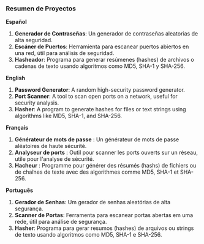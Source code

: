 ### Resumen de Proyectos

**Español**  
1. **Generador de Contraseñas**: Un generador de contraseñas aleatorias de alta seguridad.  
2. **Escáner de Puertos**: Herramienta para escanear puertos abiertos en una red, útil para análisis de seguridad.  
3. **Hasheador**: Programa para generar resúmenes (hashes) de archivos o cadenas de texto usando algoritmos como MD5, SHA-1 y SHA-256.

**English**  
1. **Password Generator**: A random high-security password generator.  
2. **Port Scanner**: A tool to scan open ports on a network, useful for security analysis.  
3. **Hasher**: A program to generate hashes for files or text strings using algorithms like MD5, SHA-1, and SHA-256.

**Français**  
1. **Générateur de mots de passe** : Un générateur de mots de passe aléatoires de haute sécurité.  
2. **Analyseur de ports** : Outil pour scanner les ports ouverts sur un réseau, utile pour l'analyse de sécurité.  
3. **Hacheur** : Programme pour générer des résumés (hashs) de fichiers ou de chaînes de texte avec des algorithmes comme MD5, SHA-1 et SHA-256.

**Português**  
1. **Gerador de Senhas**: Um gerador de senhas aleatórias de alta segurança.  
2. **Scanner de Portas**: Ferramenta para escanear portas abertas em uma rede, útil para análise de segurança.  
3. **Hasher**: Programa para gerar resumos (hashes) de arquivos ou strings de texto usando algoritmos como MD5, SHA-1 e SHA-256.

